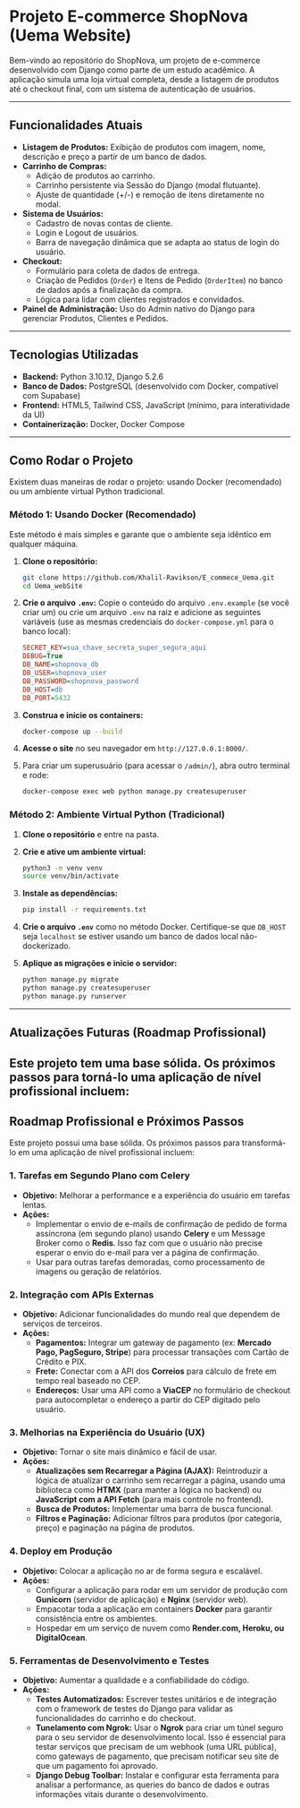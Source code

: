 # Projeto E-commerce ShopNova (Uema Website)

Bem-vindo ao repositório do ShopNova, um projeto de e-commerce desenvolvido com Django como parte de um estudo acadêmico. A aplicação simula uma loja virtual completa, desde a listagem de produtos até o checkout final, com um sistema de autenticação de usuários.

---

## Funcionalidades Atuais

* **Listagem de Produtos:** Exibição de produtos com imagem, nome, descrição e preço a partir de um banco de dados.
* **Carrinho de Compras:**
    * Adição de produtos ao carrinho.
    * Carrinho persistente via Sessão do Django (modal flutuante).
    * Ajuste de quantidade (+/-) e remoção de itens diretamente no modal.
* **Sistema de Usuários:**
    * Cadastro de novas contas de cliente.
    * Login e Logout de usuários.
    * Barra de navegação dinâmica que se adapta ao status de login do usuário.
* **Checkout:**
    * Formulário para coleta de dados de entrega.
    * Criação de Pedidos (`Order`) e Itens de Pedido (`OrderItem`) no banco de dados após a finalização da compra.
    * Lógica para lidar com clientes registrados e convidados.
* **Painel de Administração:** Uso do Admin nativo do Django para gerenciar Produtos, Clientes e Pedidos.

---

## Tecnologias Utilizadas

* **Backend:** Python 3.10.12, Django 5.2.6
* **Banco de Dados:** PostgreSQL (desenvolvido com Docker, compatível com Supabase)
* **Frontend:** HTML5, Tailwind CSS, JavaScript (mínimo, para interatividade da UI)
* **Containerização:** Docker, Docker Compose

---

## Como Rodar o Projeto

Existem duas maneiras de rodar o projeto: usando Docker (recomendado) ou um ambiente virtual Python tradicional.

### Método 1: Usando Docker (Recomendado)

Este método é mais simples e garante que o ambiente seja idêntico em qualquer máquina.

1.  **Clone o repositório:**
    ```bash
    git clone https://github.com/Khalil-Ravikson/E_commece_Uema.git
    cd Uema_webSite
    ```

2.  **Crie o arquivo `.env`:**
    Copie o conteúdo do arquivo `.env.example` (se você criar um) ou crie um arquivo `.env` na raiz e adicione as seguintes variáveis (use as mesmas credenciais do `docker-compose.yml` para o banco local):
    ```ini
    SECRET_KEY=sua_chave_secreta_super_segura_aqui
    DEBUG=True
    DB_NAME=shopnova_db
    DB_USER=shopnova_user
    DB_PASSWORD=shopnova_password
    DB_HOST=db
    DB_PORT=5432
    ```

3.  **Construa e inicie os containers:**
    ```bash
    docker-compose up --build
    ```

4.  **Acesse o site** no seu navegador em `http://127.0.0.1:8000/`.

5.  Para criar um superusuário (para acessar o `/admin/`), abra outro terminal e rode:
    ```bash
    docker-compose exec web python manage.py createsuperuser
    ```

### Método 2: Ambiente Virtual Python (Tradicional)

1.  **Clone o repositório** e entre na pasta.

2.  **Crie e ative um ambiente virtual:**
    ```bash
    python3 -m venv venv
    source venv/bin/activate
    ```

3.  **Instale as dependências:**
    ```bash
    pip install -r requirements.txt
    ```

4.  **Crie o arquivo `.env`** como no método Docker. Certifique-se que `DB_HOST` seja `localhost` se estiver usando um banco de dados local não-dockerizado.

5.  **Aplique as migrações e inicie o servidor:**
    ```bash
    python manage.py migrate
    python manage.py createsuperuser
    python manage.py runserver
    ```

---

## Atualizações Futuras (Roadmap Profissional)

Este projeto tem uma base sólida. Os próximos passos para torná-lo uma aplicação de nível profissional incluem:
---

## Roadmap Profissional e Próximos Passos

Este projeto possui uma base sólida. Os próximos passos para transformá-lo em uma aplicação de nível profissional incluem:

### 1. Tarefas em Segundo Plano com Celery
- **Objetivo:** Melhorar a performance e a experiência do usuário em tarefas lentas.
- **Ações:**
  - Implementar o envio de e-mails de confirmação de pedido de forma assíncrona (em segundo plano) usando **Celery** e um Message Broker como o **Redis**. Isso faz com que o usuário não precise esperar o envio do e-mail para ver a página de confirmação.
  - Usar para outras tarefas demoradas, como processamento de imagens ou geração de relatórios.

### 2. Integração com APIs Externas
- **Objetivo:** Adicionar funcionalidades do mundo real que dependem de serviços de terceiros.
- **Ações:**
  - **Pagamentos:** Integrar um gateway de pagamento (ex: **Mercado Pago, PagSeguro, Stripe**) para processar transações com Cartão de Crédito e PIX.
  - **Frete:** Conectar com a API dos **Correios** para cálculo de frete em tempo real baseado no CEP.
  - **Endereços:** Usar uma API como a **ViaCEP** no formulário de checkout para autocompletar o endereço a partir do CEP digitado pelo usuário.

### 3. Melhorias na Experiência do Usuário (UX)
- **Objetivo:** Tornar o site mais dinâmico e fácil de usar.
- **Ações:**
  - **Atualizações sem Recarregar a Página (AJAX):** Reintroduzir a lógica de atualizar o carrinho sem recarregar a página, usando uma biblioteca como **HTMX** (para manter a lógica no backend) ou **JavaScript com a API Fetch** (para mais controle no frontend).
  - **Busca de Produtos:** Implementar uma barra de busca funcional.
  - **Filtros e Paginação:** Adicionar filtros para produtos (por categoria, preço) e paginação na página de produtos.

### 4. Deploy em Produção
- **Objetivo:** Colocar a aplicação no ar de forma segura e escalável.
- **Ações:**
  - Configurar a aplicação para rodar em um servidor de produção com **Gunicorn** (servidor de aplicação) e **Nginx** (servidor web).
  - Empacotar toda a aplicação em containers **Docker** para garantir consistência entre os ambientes.
  - Hospedar em um serviço de nuvem como **Render.com, Heroku, ou DigitalOcean**.

### 5. Ferramentas de Desenvolvimento e Testes
- **Objetivo:** Aumentar a qualidade e a confiabilidade do código.
- **Ações:**
  - **Testes Automatizados:** Escrever testes unitários e de integração com o framework de testes do Django para validar as funcionalidades do carrinho e do checkout.
  - **Tunelamento com Ngrok:** Usar o **Ngrok** para criar um túnel seguro para o seu servidor de desenvolvimento local. Isso é essencial para testar serviços que precisam de um webhook (uma URL pública), como gateways de pagamento, que precisam notificar seu site de que um pagamento foi aprovado.
  - **Django Debug Toolbar:** Instalar e configurar esta ferramenta para analisar a performance, as queries do banco de dados e outras informações vitais durante o desenvolvimento.